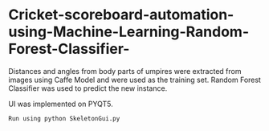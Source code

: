 # Cricket-scoreboard-automation-using-Machine-Learning-Random-Forest-Classifier-

Distances and angles from body parts of umpires were extracted from images using Caffe Model and were used as the training set. Random Forest Classifier was used to predict the new instance. 

UI was implemented on PYQT5.
  
    Run using python SkeletonGui.py
